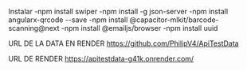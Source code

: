 Instalar -npm install swiper -npm install -g json-server -npm install angularx-qrcode --save -npm install @capacitor-mlkit/barcode-scanning@next -npm install @emailjs/browser -npm install uuid


URL DE LA DATA EN RENDER https://github.com/PhilipV4/ApiTestData

URL DE RENDER https://apitestdata-g41k.onrender.com/
